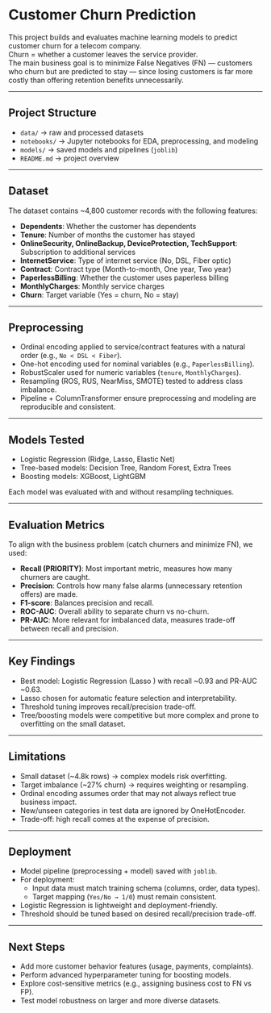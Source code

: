 # Customer Churn Prediction

This project builds and evaluates machine learning models to predict customer churn for a telecom company.  
Churn = whether a customer leaves the service provider.  
The main business goal is to minimize False Negatives (FN) — customers who churn but are predicted to stay — since losing customers is far more costly than offering retention benefits unnecessarily.

---

## Project Structure
- `data/` → raw and processed datasets  
- `notebooks/` → Jupyter notebooks for EDA, preprocessing, and modeling  
- `models/` → saved models and pipelines (`joblib`)  
- `README.md` → project overview  

---

## Dataset
The dataset contains ~4,800 customer records with the following features:

- **Dependents**: Whether the customer has dependents  
- **Tenure**: Number of months the customer has stayed  
- **OnlineSecurity, OnlineBackup, DeviceProtection, TechSupport**: Subscription to additional services  
- **InternetService**: Type of internet service (No, DSL, Fiber optic)  
- **Contract**: Contract type (Month-to-month, One year, Two year)  
- **PaperlessBilling**: Whether the customer uses paperless billing  
- **MonthlyCharges**: Monthly service charges  
- **Churn**: Target variable (Yes = churn, No = stay)  

---

## Preprocessing
- Ordinal encoding applied to service/contract features with a natural order (e.g., `No < DSL < Fiber`).  
- One-hot encoding used for nominal variables (e.g., `PaperlessBilling`).  
- RobustScaler used for numeric variables (`tenure`, `MonthlyCharges`).  
- Resampling (ROS, RUS, NearMiss, SMOTE) tested to address class imbalance.  
- Pipeline + ColumnTransformer ensure preprocessing and modeling are reproducible and consistent.

---

## Models Tested
- Logistic Regression (Ridge, Lasso, Elastic Net)  
- Tree-based models: Decision Tree, Random Forest, Extra Trees  
- Boosting models: XGBoost, LightGBM  

Each model was evaluated with and without resampling techniques.  

---

## Evaluation Metrics
To align with the business problem (catch churners and minimize FN), we used:

- **Recall (PRIORITY)**: Most important metric, measures how many churners are caught.  
- **Precision**: Controls how many false alarms (unnecessary retention offers) are made.  
- **F1-score**: Balances precision and recall.  
- **ROC-AUC**: Overall ability to separate churn vs no-churn.  
- **PR-AUC**: More relevant for imbalanced data, measures trade-off between recall and precision.  

---

## Key Findings
- Best model: Logistic Regression (Lasso ) with recall ~0.93 and PR-AUC ~0.63.  
- Lasso chosen for automatic feature selection and interpretability.  
- Threshold tuning improves recall/precision trade-off.  
- Tree/boosting models were competitive but more complex and prone to overfitting on the small dataset.  

---

## Limitations
- Small dataset (~4.8k rows) → complex models risk overfitting.  
- Target imbalance (~27% churn) → requires weighting or resampling.  
- Ordinal encoding assumes order that may not always reflect true business impact.  
- New/unseen categories in test data are ignored by OneHotEncoder.  
- Trade-off: high recall comes at the expense of precision.  

---

## Deployment
- Model pipeline (preprocessing + model) saved with `joblib`.  
- For deployment:
  - Input data must match training schema (columns, order, data types).  
  - Target mapping (`Yes/No → 1/0`) must remain consistent.  
- Logistic Regression is lightweight and deployment-friendly.  
- Threshold should be tuned based on desired recall/precision trade-off.  

---

## Next Steps
- Add more customer behavior features (usage, payments, complaints).  
- Perform advanced hyperparameter tuning for boosting models.  
- Explore cost-sensitive metrics (e.g., assigning business cost to FN vs FP).  
- Test model robustness on larger and more diverse datasets.  

